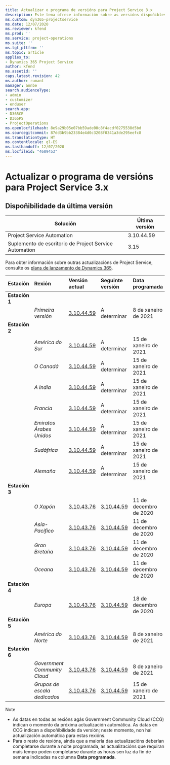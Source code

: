 ```yaml
---
title: Actualizar o programa de versións para Project Service 3.x
description: Este tema ofrece información sobre as versións dispoñibles e próximas de Dynamics 365 Project Service Automation.
ms.custom: dyn365-projectservice
ms.date: 12/07/2020
ms.reviewer: kfend
ms.prod: ''
ms.service: project-operations
ms.suite: ''
ms.tgt_pltfrm: ''
ms.topic: article
applies_to:
- Dynamics 365 Project Service
author: kfend
ms.assetid: ''
caps.latest.revision: 42
ms.author: rumant
manager: annbe
search.audienceType:
- admin
- customizer
- enduser
search.app:
- D365CE
- D365PS
- ProjectOperations
ms.openlocfilehash: 8e9a29b05e07bb59ade00c8f4acdf0275538d5bd
ms.sourcegitcommit: 87dd3b9bb23384e4d0c3208f0341a3de295eefc8
ms.translationtype: HT
ms.contentlocale: gl-ES
ms.lasthandoff: 12/07/2020
ms.locfileid: "4689453"
---
```

# <a name="update-release-schedule-for-project-service-3x"></a>Actualizar o programa de versións para Project Service 3.x

## <a name="latest-version-availability"></a>Dispoñibilidade da última versión

| Solución  | Última versión |
|-------|----|
| Project Service Automation    | 3.10.44.59 |
| Suplemento de escritorio de Project Service Automation                | 3.15          |

Para obter información sobre outras actualizacións de Project Service, consulte os [plans de lanzamento de Dynamics 365](https://docs.microsoft.com/dynamics365/release-plans/). 

| Estación  | Rexión | Versión actual | Seguinte versión |  Data programada
| :---   | :---   | :---   | :---   |:---   |         
|<strong>Estación 1</strong> | |  |  | |
| | <i>Primeira versión</i> | [3.10.44.59](whats-new-ur-26.md) | A determinar | 8 de xaneiro de 2021
|<strong>Estación 2</strong> | |  |  | |
| | <i>América do Sur</i> | [3.10.44.59](whats-new-ur-26.md) | A determinar | 15 de xaneiro de 2021
| | <i>O Canadá</i> | [3.10.44.59](whats-new-ur-26.md) | A determinar | 15 de xaneiro de 2021
| | <i>A India</i> | [3.10.44.59](whats-new-ur-26.md) | A determinar | 15 de xaneiro de 2021
| | <i>Francia</i> | [3.10.44.59](whats-new-ur-26.md) | A determinar | 15 de xaneiro de 2021
| | <i>Emiratos Árabes Unidos</i> | [3.10.44.59](whats-new-ur-26.md) | A determinar | 15 de xaneiro de 2021
| | <i>Sudáfrica</i> | [3.10.44.59](whats-new-ur-26.md) | A determinar | 15 de xaneiro de 2021
| | <i>Alemaña</i> | [3.10.44.59](whats-new-ur-26.md) | A determinar | 15 de xaneiro de 2021
|<strong>Estación 3</strong> | |  |  | |
| | <i>O Xapón</i> | [3.10.43.76](whats-new-ur-25.md) | [3.10.44.59](whats-new-ur-26.md) | 11 de decembro de 2020
| | <i>Asia-Pacífico</i> | [3.10.43.76](whats-new-ur-25.md) | [3.10.44.59](whats-new-ur-26.md) | 11 de decembro de 2020
| | <i>Gran Bretaña</i> | [3.10.43.76](whats-new-ur-25.md) | [3.10.44.59](whats-new-ur-26.md) | 11 de decembro de 2020
| | <i>Oceana</i> | [3.10.43.76](whats-new-ur-25.md) | [3.10.44.59](whats-new-ur-26.md) | 11 de decembro de 2020
|<strong>Estación 4</strong> | |  |  | |
| | <i>Europa</i> | [3.10.43.76](whats-new-ur-25.md) | [3.10.44.59](whats-new-ur-26.md) | 18 de decembro de 2020
|<strong>Estación 5</strong> | |  |  | |
| | <i>América do Norte</i> | [3.10.43.76](whats-new-ur-25.md) | [3.10.44.59](whats-new-ur-26.md) | 8 de xaneiro de 2021
|<strong>Estación 6</strong> | |  |  | |
| | <i>Government Community Cloud</i> | [3.10.43.76](whats-new-ur-25.md) | [3.10.44.59](whats-new-ur-26.md) | 8 de xaneiro de 2021
| | <i>Grupos de escala dedicados</i> | [3.10.43.76](whats-new-ur-25.md) | [3.10.44.59](whats-new-ur-26.md) | 15 de xaneiro de 2021

>[!Note]
> - As datas en todas as rexións agás Government Community Cloud (CCG) indican o momento da próxima actualización automática. As datas en CCG indican a dispoñibilidade da versión; neste momento, non hai actualización automática para estas rexións.
> - Para o resto de rexións, aínda que a maioría das actualizacións deberían completarse durante a noite programada, as actualizacións que requiran máis tempo poden completarse durante as horas sen luz da fin de semana indicadas na columna **Data programada**.
